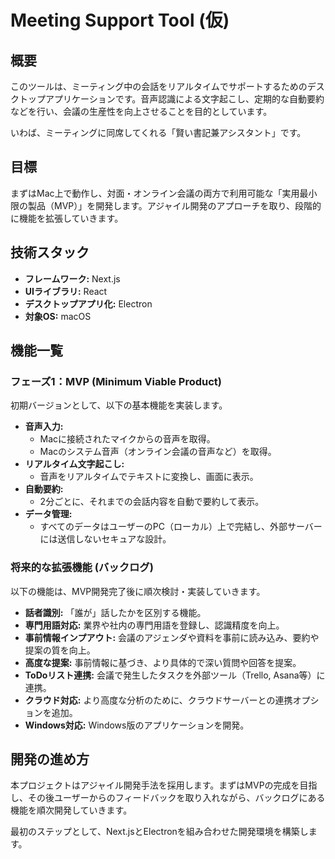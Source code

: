 # Meeting Support Tool (仮)

## 概要

このツールは、ミーティング中の会話をリアルタイムでサポートするためのデスクトップアプリケーションです。音声認識による文字起こし、定期的な自動要約などを行い、会議の生産性を向上させることを目的としています。

いわば、ミーティングに同席してくれる「賢い書記兼アシスタント」です。

## 目標

まずはMac上で動作し、対面・オンライン会議の両方で利用可能な「実用最小限の製品（MVP）」を開発します。アジャイル開発のアプローチを取り、段階的に機能を拡張していきます。

## 技術スタック

- **フレームワーク:** Next.js
- **UIライブラリ:** React
- **デスクトップアプリ化:** Electron
- **対象OS:** macOS

## 機能一覧

### フェーズ1：MVP (Minimum Viable Product)

初期バージョンとして、以下の基本機能を実装します。

-   **音声入力:**
    -   Macに接続されたマイクからの音声を取得。
    -   Macのシステム音声（オンライン会議の音声など）を取得。
-   **リアルタイム文字起こし:**
    -   音声をリアルタイムでテキストに変換し、画面に表示。
-   **自動要約:**
    -   2分ごとに、それまでの会話内容を自動で要約して表示。
-   **データ管理:**
    -   すべてのデータはユーザーのPC（ローカル）上で完結し、外部サーバーには送信しないセキュアな設計。

### 将来的な拡張機能 (バックログ)

以下の機能は、MVP開発完了後に順次検討・実装していきます。

-   **話者識別:** 「誰が」話したかを区別する機能。
-   **専門用語対応:** 業界や社内の専門用語を登録し、認識精度を向上。
-   **事前情報インプアウト:** 会議のアジェンダや資料を事前に読み込み、要約や提案の質を向上。
-   **高度な提案:** 事前情報に基づき、より具体的で深い質問や回答を提案。
-   **ToDoリスト連携:** 会議で発生したタスクを外部ツール（Trello, Asana等）に連携。
-   **クラウド対応:** より高度な分析のために、クラウドサーバーとの連携オプションを追加。
-   **Windows対応:** Windows版のアプリケーションを開発。

## 開発の進め方

本プロジェクトはアジャイル開発手法を採用します。まずはMVPの完成を目指し、その後ユーザーからのフィードバックを取り入れながら、バックログにある機能を順次開発していきます。

最初のステップとして、Next.jsとElectronを組み合わせた開発環境を構築します。 